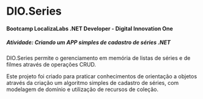 # DIO.Series

#### Bootcamp LocalizaLabs .NET Developer - Digital Innovation One

##### Atividade: Criando um APP simples de cadastro de séries .NET

DIO.Series permite o gerenciamento em memória de listas de séries e de filmes através de operações CRUD.

Este projeto foi criado para praticar conhecimentos de orientação a objetos através da criação um algoritmo simples de cadastro de séries, com modelagem de domínio e utilização de recursos de coleção.